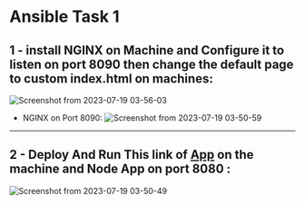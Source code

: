 # Ansible Task 1
## 1 - install NGINX on Machine and Configure it to listen on port 8090 then change the default page to custom index.html on machines:
![Screenshot from 2023-07-19 03-56-03](https://github.com/amrabunemr98/Sprints-tasks/assets/128842547/69adc22f-a408-4966-8a95-887a2e317559)
- NGINX on Port 8090:
![Screenshot from 2023-07-19 03-50-59](https://github.com/amrabunemr98/Sprints-tasks/assets/128842547/818c3695-9703-432a-898c-3f414a9f9cd8)
-------------------------------------------------------
## 2 - Deploy And Run This link of [App](https://github.com/sabreensalama/dockerize-node-app-task) on the machine and Node App on port 8080 :
![Screenshot from 2023-07-19 03-50-49](https://github.com/amrabunemr98/Sprints-tasks/assets/128842547/0352f71c-72a9-4ee4-97cf-a6c8e2a9467d)
